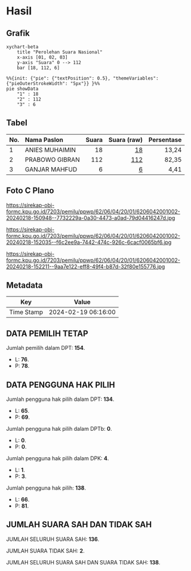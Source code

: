 # Hasil

## Grafik

```mermaid
xychart-beta
    title "Perolehan Suara Nasional"
    x-axis [01, 02, 03]
    y-axis "Suara" 0 --> 112
    bar [18, 112, 6]
```

```mermaid
%%{init: {"pie": {"textPosition": 0.5}, "themeVariables": {"pieOuterStrokeWidth": "5px"}} }%%
pie showData
    "1" : 18
    "2" : 112
    "3" : 6
```

## Tabel

| No. | Nama Paslon    | Suara | Suara (raw) | Persentase |
|:--- |:-------------- | -----:| -----------:| ----------:|
| 1   | ANIES MUHAIMIN | 18    | [18][p-1]   | 13,24      |
| 2   | PRABOWO GIBRAN | 112   | [112][p-2]  | 82,35      |
| 3   | GANJAR MAHFUD  | 6     | [6][p-3]    | 4,41       |


[p-1]: https://github.com/gigit-pemilu/pemilu-2024/blob/main/pilpres/hitung-suara/sub/62-kalimantan-tengah/sub/06-katingan/sub/04-pulau-malan/sub/2001-tewang-papari/sub/002-tps/sub/paslon-1.txt
[p-2]: https://github.com/gigit-pemilu/pemilu-2024/blob/main/pilpres/hitung-suara/sub/62-kalimantan-tengah/sub/06-katingan/sub/04-pulau-malan/sub/2001-tewang-papari/sub/002-tps/sub/paslon-2.txt
[p-3]: https://github.com/gigit-pemilu/pemilu-2024/blob/main/pilpres/hitung-suara/sub/62-kalimantan-tengah/sub/06-katingan/sub/04-pulau-malan/sub/2001-tewang-papari/sub/002-tps/sub/paslon-3.txt

## Foto C Plano

https://sirekap-obj-formc.kpu.go.id/7203/pemilu/ppwp/62/06/04/20/01/6206042001002-20240218-150948--7732229a-0a30-4473-a0ad-79d04416247d.jpg

https://sirekap-obj-formc.kpu.go.id/7203/pemilu/ppwp/62/06/04/20/01/6206042001002-20240218-152035--f6c2ee9a-7442-474c-926c-6cacf0065bf6.jpg

https://sirekap-obj-formc.kpu.go.id/7203/pemilu/ppwp/62/06/04/20/01/6206042001002-20240218-152211--9aa7e122-eff8-49f4-b87d-32f80e155776.jpg


## Metadata

| Key        | Value               |
| ---------- | ------------------- |
| Time Stamp | 2024-02-19 06:16:00 |


## DATA PEMILIH TETAP

Jumlah pemilih dalam DPT: **154**.
 * L: **76**.
 * P: **78**.

## DATA PENGGUNA HAK PILIH

Jumlah pengguna hak pilih dalam DPT: **134**.
 * L: **65**.
 * P: **69**.

Jumlah pengguna hak pilih dalam DPTb: **0**.
 * L: **0**.
 * P: **0**.

Jumlah pengguna hak pilih dalam DPK: **4**.
 * L: **1**.
 * P: **3**.

Jumlah pengguna hak pilih: **138**.
 * L: **66**.
 * P: **81**.

## JUMLAH SUARA SAH DAN TIDAK SAH

JUMLAH SELURUH SUARA SAH: **136**.

JUMLAH SUARA TIDAK SAH: **2**.

JUMLAH SELURUH SUARA SAH DAN SUARA TIDAK SAH: **138**.



